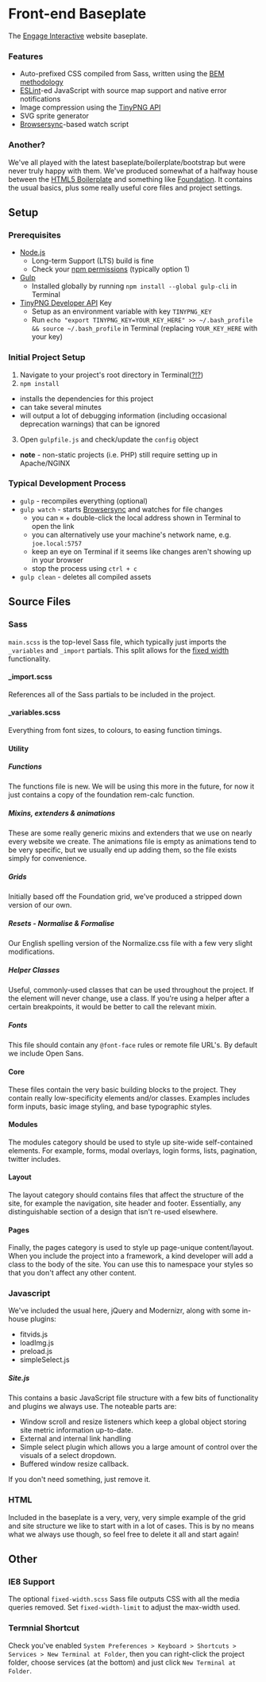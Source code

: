 Front-end Baseplate
===========================

The [Engage Interactive](http://www.engageinteractive.co.uk/) website baseplate.

### Features

- Auto-prefixed CSS compiled from Sass, written using the [BEM methodology](http://getbem.com/)
- [ESLint](https://github.com/eslint/eslint)-ed JavaScript with source map support and native error notifications
- Image compression using the [TinyPNG API](https://tinypng.com/developers)
- SVG sprite generator
- [Browsersync](https://www.browsersync.io/)-based watch script

### Another?

We've all played with the latest baseplate/boilerplate/bootstrap but were never truly happy with them. We've produced somewhat of a halfway house between the [HTML5 Boilerplate](https://github.com/h5bp/html5-boilerplate) and something like [Foundation](https://github.com/zurb/foundation-sites). It contains the usual basics, plus some really useful core files and project settings.

## Setup

### Prerequisites

- [Node.js](https://nodejs.org/en/download/)
  - Long-term Support (LTS) build is fine
  - Check your [npm permissions](https://docs.npmjs.com/getting-started/fixing-npm-permissions#option-1-change-the-permission-to-npms-default-directory) (typically option 1)
- [Gulp](http://gulpjs.com/)
  - Installed globally by running `npm install --global gulp-cli` in Terminal
- [TinyPNG Developer API](https://tinypng.com/developers) Key
  - Setup as an environment variable with key `TINYPNG_KEY`
  - Run `echo "export TINYPNG_KEY=YOUR_KEY_HERE" >> ~/.bash_profile && source ~/.bash_profile` in Terminal (replacing `YOUR_KEY_HERE` with your key)

### Initial Project Setup

1. Navigate to your project's root directory in Terminal([?!?](#termnial))
2. `npm install`
  - installs the dependencies for this project
  - can take several minutes
  - will output a lot of debugging information (including occasional deprecation warnings) that can be ignored
3. Open `gulpfile.js` and check/update the `config` object
  - **note** - non-static projects (i.e. PHP) still require setting up in Apache/NGINX

### Typical Development Process

- `gulp` - recompiles everything (optional)
- `gulp watch` - starts [Browsersync](https://www.browsersync.io/) and watches for file changes
  - you can `⌘` + double-click the local address shown in Terminal to open the link
  - you can alternatively use your machine's network name, e.g. `joe.local:5757`
  - keep an eye on Terminal if it seems like changes aren't showing up in your browser
  - stop the process using `ctrl + c`
- `gulp clean` - deletes all compiled assets

## Source Files

### Sass

`main.scss` is the top-level Sass file, which typically just imports the `_variables` and `_import` partials. This split allows for the [fixed width](#fixed-width) functionality.

#### _import.scss

References all of the Sass partials to be included in the project.

#### _variables.scss

Everything from font sizes, to colours, to easing function timings.

#### Utility

##### Functions

The functions file is new. We will be using this more in the future, for now it just contains a copy of the foundation rem-calc function.

##### Mixins, extenders & animations

These are some really generic mixins and extenders that we use on nearly every website we create. The animations file is empty as animations tend to be very specific, but we usually end up adding them, so the file exists simply for convenience.

##### Grids

Initially based off the Foundation grid, we've produced a stripped down version of our own.

##### Resets - Normalise & Formalise

Our English spelling version of the Normalize.css file with a few very slight modifications.

##### Helper Classes

Useful, commonly-used classes that can be used throughout the project. If the element will never change, use a class. If you're using a helper after a certain breakpoints, it would be better to call the relevant mixin.

##### Fonts

This file should contain any `@font-face` rules or remote file URL's. By default we include Open Sans.

#### Core

These files contain the very basic building blocks to the project. They contain really low-specificity elements and/or classes. Examples includes form inputs, basic image styling, and base typographic styles.

#### Modules

The modules category should be used to style up site-wide self-contained elements. For example, forms, modal overlays, login forms, lists, pagination, twitter includes.

#### Layout

The layout category should contains files that affect the structure of the site, for example the navigation, site header and footer. Essentially, any distinguishable section of a design that isn't re-used elsewhere.

#### Pages

Finally, the pages category is used to style up page-unique content/layout. When you include the project into a framework, a kind developer will add a class to the body of the site. You can use this to namespace your styles so that you don't affect any other content.

### Javascript

We've included the usual here, jQuery and Modernizr, along with some in-house plugins:

- fitvids.js
- loadImg.js
- preload.js
- simpleSelect.js

##### Site.js

This contains a basic JavaScript file structure with a few bits of functionality and plugins we always use. The noteable parts are:
- Window scroll and resize listeners which keep a global object storing site metric information up-to-date.
- External and internal link handling
- Simple select plugin which allows you a large amount of control over the visuals of a select dropdown.
- Buffered window resize callback.

If you don't need something, just remove it.

### HTML

Included in the baseplate is a very, very, very simple example of the grid and site structure we like to start with in a lot of cases. This is by no means what we always use though, so feel free to delete it all and start again!

## Other

### <a name="fixed-width"></a>IE8 Support

The optional `fixed-width.scss` Sass file outputs CSS with all the media queries removed. Set `fixed-width-limit` to adjust the max-width used.

### <a name="termnial"></a>Termnial Shortcut

Check you've enabled `System Preferences > Keyboard > Shortcuts > Services > New Terminal at Folder`, then you can right-click the project folder, choose services (at the bottom) and just click `New Terminal at Folder`.
